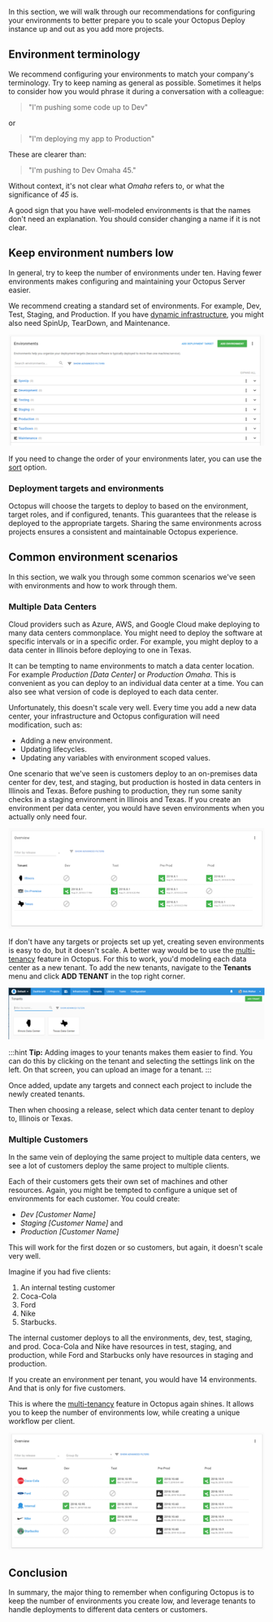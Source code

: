 In this section, we will walk through our recommendations for configuring your environments to better prepare you to scale your Octopus Deploy instance up and out as you add more projects.

## Environment terminology

We recommend configuring your environments to match your company's terminology. Try to keep naming as general as possible. Sometimes it helps to consider how you would phrase it during a conversation with a colleague:

> "I'm pushing some code up to Dev"

or

> "I'm deploying my app to Production"

These are clearer than:

> "I'm pushing to Dev Omaha 45." 

Without context, it's not clear what _Omaha_ refers to, or what the significance of _45_ is.

A good sign that you have well-modeled environments is that the names don't need an explanation. You should consider changing a name if it is not clear.

## Keep environment numbers low

In general, try to keep the number of environments under ten. Having fewer environments makes configuring and maintaining your Octopus Server easier. 

We recommend creating a standard set of environments. For example, Dev, Test, Staging, and Production. If you have [dynamic infrastructure](/docs/infrastructure/deployment-targets/dynamic-infrastructure/index.md), you might also need SpinUp, TearDown, and Maintenance.

![The Environment overview](docs/shared-content/octopus-recommendations/images/environment-list.png "width=500")

If you need to change the order of your environments later, you can use the [sort](/docs/infrastructure/environments/index.md#sort-your-environments) option.

### Deployment targets and environments

Octopus will choose the targets to deploy to based on the environment, target roles, and if configured, tenants. This guarantees that the release is deployed to the appropriate targets. Sharing the same environments across projects ensures a consistent and maintainable Octopus experience.

## Common environment scenarios

In this section, we walk you through some common scenarios we've seen with environments and how to work through them.

### Multiple Data Centers

Cloud providers such as Azure, AWS, and Google Cloud make deploying to many data centers commonplace. You might need to deploy the software at specific intervals or in a specific order. For example, you might deploy to a data center in Illinois before deploying to one in Texas.

It can be tempting to name environments to match a data center location. For example _Production [Data Center]_ or _Production Omaha_. This is convenient as you can deploy to an individual data center at a time. You can also see what version of code is deployed to each data center.

Unfortunately, this doesn't scale very well. Every time you add a new data center, your infrastructure and Octopus configuration will need modification, such as:

- Adding a new environment.
- Updating lifecycles.
- Updating any variables with environment scoped values.

One scenario that we've seen is customers deploy to an on-premises data center for dev, test, and staging, but production is hosted in data centers in Illinois and Texas. Before pushing to production, they run some sanity checks in a staging environment in Illinois and Texas. If you create an environment per data center, you would have seven environments when you actually only need four.

![Multi-tenancy Environments](docs/shared-content/octopus-recommendations/images/multi-tenancy-environments.png "width=500")

If don't have any targets or projects set up yet, creating seven environments is easy to do, but it doesn't scale. A better way would be to use the [multi-tenancy](/docs/deployment-patterns/multi-tenant-deployments/index.md) feature in Octopus. For this to work, you'd modeling each data center as a new tenant. To add the new tenants, navigate to the **Tenants** menu and click **ADD TENANT** in the top right corner.

![Data Center tenants](docs/shared-content/octopus-recommendations/images/data-center-tenants.png "width=500")

:::hint
**Tip:** Adding images to your tenants makes them easier to find. You can do this by clicking on the tenant and selecting the settings link on the left. On that screen, you can upload an image for a tenant.
:::

Once added, update any targets and connect each project to include the newly created tenants.

Then when choosing a release, select which data center tenant to deploy to, Illinois or Texas.

### Multiple Customers

In the same vein of deploying the same project to multiple data centers, we see a lot of customers deploy the same project to multiple clients.

Each of their customers gets their own set of machines and other resources. Again, you might be tempted to configure a unique set of environments for each customer. You could create:
- _Dev [Customer Name]_
- _Staging [Customer Name]_ and
- _Production [Customer Name]_

This will work for the first dozen or so customers, but again, it doesn't scale very well.

Imagine if you had five clients:

1. An internal testing customer
1. Coca-Cola
1. Ford
1. Nike
1. Starbucks.  

The internal customer deploys to all the environments, dev, test, staging, and prod. Coca-Cola and Nike have resources in test, staging, and production, while Ford and Starbucks only have resources in staging and production. 

If you create an environment per tenant, you would have 14 environments. And that is only for five customers.

This is where the [multi-tenancy](/docs/deployment-patterns/multi-tenant-deployments/index.md) feature in Octopus again shines. It allows you to keep the number of environments low, while creating a unique workflow per client.

![Tenants as Customers](docs/shared-content/octopus-recommendations/images/multi-tenancy-customers.png "width=500")

## Conclusion

In summary, the major thing to remember when configuring Octopus is to keep the number of environments you create low, and leverage tenants to handle deployments to different data centers or customers.